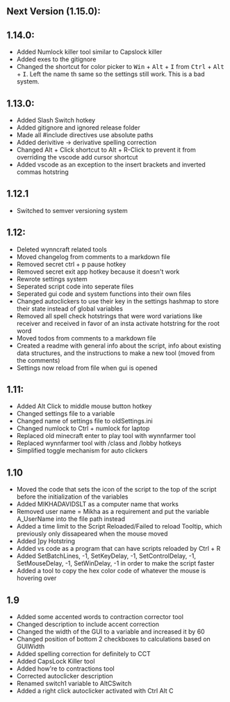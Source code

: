 ## Next Version (1.15.0):

## 1.14.0:
- Added Numlock killer tool similar to Capslock killer
- Added exes to the gitignore
- Changed the shortcut for color picker to <kbd>Win</kbd> + <kbd>Alt</kbd> + <kbd>I</kbd> from <kbd>Ctrl</kbd> + <kbd>Alt</kbd> + <kbd>I</kbd>. Left the name th same so the settings still work. This is a bad system.

## 1.13.0:
- Added Slash Switch hotkey
- Added gitignore and ignored release folder
- Made all #include directives use absolute paths
- Added derivitive → derivative spelling correction
- Changed Alt + Click shortcut to Alt + R-Click to prevent it from overriding the vscode add cursor shortcut
- Added vscode as an exception to the insert brackets and inverted commas hotstring

## 1.12.1
- Switched to semver versioning system

## 1.12:
- Deleted wynncraft related tools
- Moved changelog from comments to a markdown file
- Removed secret ctrl + p pause hotkey
- Removed secret exit app hotkey because it doesn't work
- Rewrote settings system
- Seperated script code into seperate files
- Seperated gui code and system functions into their own files
- Changed autoclickers to use their key in the settings hashmap to store their state instead of global variables
- Removed all spell check hotstrings that were word variations like receiver and received in favor of an insta activate hotstring for the root word
- Moved todos from comments to a markdown file
- Created a readme with general info about the script, info about existing data structures, and the instructions to make a new tool (moved from the comments)
- Settings now reload from file when gui is opened

## 1.11:
- Added Alt Click to middle mouse button hotkey
- Changed settings file to a variable
- Changed name of settings file to oldSettings.ini
- Changed numlock to Ctrl + numlock for laptop
- Replaced old minecraft enter to play tool with wynnfarmer tool
- Replaced wynnfarmer tool with /class and /lobby hotkeys
- Simplified toggle mechanism for auto clickers

## 1.10
- Moved the code that sets the icon of the script to the top of the script before the initialization of the variables
- Added MIKHADAVIDSLT as a computer name that works
- Removed user name = Mikha as a requirement and put the variable A_UserName into the file path instead
- Added a time limit to the Script Reloaded/Failed to reload Tooltip, which previously only dissapeared when the mouse moved
- Added ]py Hotstring
- Added vs code as a program that can have scripts reloaded by Ctrl + R
- Added SetBatchLines, -1, SetKeyDelay, -1, SetControlDelay, -1, SetMouseDelay, -1, SetWinDelay, -1 in order to make the script faster
- Added a tool to copy the hex color code of whatever the mouse is hovering over

## 1.9
- Added some accented words to contraction corrector tool
- Changed description to include accent correction
- Changed the width of the GUI to a variable and increased it by 60
- Changed position of bottom 2 checkboxes to calculations based on GUIWidth
- Added spelling correction for definitely to CCT
- Added CapsLock Killer tool
- Added how're to contractions tool
- Corrected autoclicker description
- Renamed switch1 variable to AltCSwitch
- Added a right click autoclicker activated with Ctrl Alt C